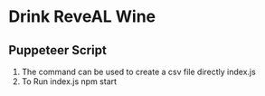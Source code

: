 # Drink ReveAL Wine

## Puppeteer Script

1. The command can be used to create a csv file directly index.js 
2. To Run index.js
        npm start
        
